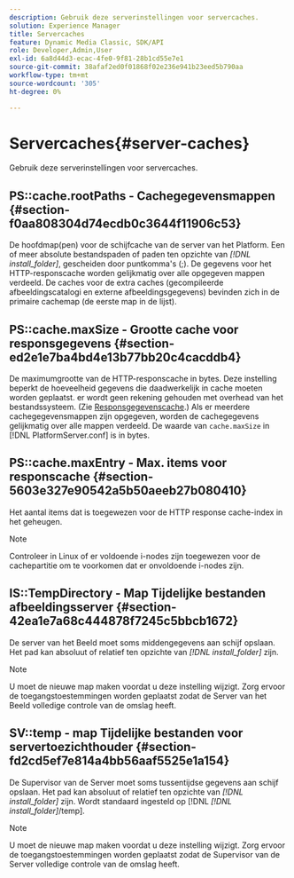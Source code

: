 ```yaml
---
description: Gebruik deze serverinstellingen voor servercaches.
solution: Experience Manager
title: Servercaches
feature: Dynamic Media Classic, SDK/API
role: Developer,Admin,User
exl-id: 6a8d44d3-ecac-4fe0-9f81-28b1cd55e7e1
source-git-commit: 38afaf2ed0f01868f02e236e941b23eed5b790aa
workflow-type: tm+mt
source-wordcount: '305'
ht-degree: 0%

---
```


# Servercaches{#server-caches}

Gebruik deze serverinstellingen voor servercaches.

## PS::cache.rootPaths - Cachegegevensmappen {#section-f0aa808304d74ecdb0c3644f11906c53}

De hoofdmap(pen) voor de schijfcache van de server van het Platform. Een of meer absolute bestandspaden of paden ten opzichte van *[!DNL install_folder]*, gescheiden door puntkomma&#39;s (;). De gegevens voor het HTTP-responscache worden gelijkmatig over alle opgegeven mappen verdeeld. De caches voor de extra caches (gecompileerde afbeeldingscatalogi en externe afbeeldingsgegevens) bevinden zich in de primaire cachemap (de eerste map in de lijst).

## PS::cache.maxSize - Grootte cache voor responsgegevens {#section-ed2e1e7ba4bd4e13b77bb20c4cacddb4}

De maximumgrootte van de HTTP-responscache in bytes. Deze instelling beperkt de hoeveelheid gegevens die daadwerkelijk in cache moeten worden geplaatst. er wordt geen rekening gehouden met overhead van het bestandssysteem. (Zie [Responsgegevenscache](../../../../is-api/image-serving-api-ref/c-configuration-and-administration/c-data-caches/c-response-data-cache.md#concept-81ea996c242441f2a69f7e9d9b3a29ca).) Als er meerdere cachegegevensmappen zijn opgegeven, worden de cachegegevens gelijkmatig over alle mappen verdeeld. De waarde van `cache.maxSize` in [!DNL PlatformServer.conf] is in bytes.

## PS::cache.maxEntry - Max. items voor responscache {#section-5603e327e90542a5b50aeeb27b080410}

Het aantal items dat is toegewezen voor de HTTP response cache-index in het geheugen.

>[!NOTE]
>
>Controleer in Linux of er voldoende i-nodes zijn toegewezen voor de cachepartitie om te voorkomen dat er onvoldoende i-nodes zijn.

## IS::TempDirectory - Map Tijdelijke bestanden afbeeldingsserver {#section-42ea1e7a68c444878f7245c5bbcb1672}

De server van het Beeld moet soms middengegevens aan schijf opslaan. Het pad kan absoluut of relatief ten opzichte van *[!DNL install_folder]* zijn.

>[!NOTE]
>
>U moet de nieuwe map maken voordat u deze instelling wijzigt. Zorg ervoor de toegangstoestemmingen worden geplaatst zodat de Server van het Beeld volledige controle van de omslag heeft.

## SV::temp - map Tijdelijke bestanden voor servertoezichthouder {#section-fd2cd5ef7e814a4bb56aaf5525e1a154}

De Supervisor van de Server moet soms tussentijdse gegevens aan schijf opslaan. Het pad kan absoluut of relatief ten opzichte van *[!DNL install_folder]* zijn. Wordt standaard ingesteld op [!DNL *[!DNL install_folder]*/temp].

>[!NOTE]
>
>U moet de nieuwe map maken voordat u deze instelling wijzigt. Zorg ervoor de toegangstoestemmingen worden geplaatst zodat de Supervisor van de Server volledige controle van de omslag heeft.
